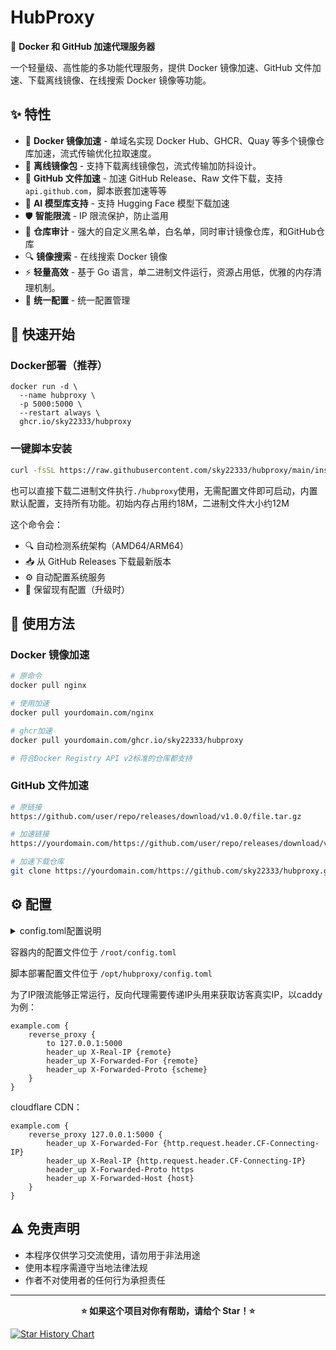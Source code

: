# HubProxy

🚀 **Docker 和 GitHub 加速代理服务器**

一个轻量级、高性能的多功能代理服务，提供 Docker 镜像加速、GitHub 文件加速、下载离线镜像、在线搜索 Docker 镜像等功能。

## ✨ 特性

- 🐳 **Docker 镜像加速** - 单域名实现 Docker Hub、GHCR、Quay 等多个镜像仓库加速，流式传输优化拉取速度。
- 🐳 **离线镜像包** - 支持下载离线镜像包，流式传输加防抖设计。
- 📁 **GitHub 文件加速** - 加速 GitHub Release、Raw 文件下载，支持`api.github.com`，脚本嵌套加速等等
- 🤖 **AI 模型库支持** - 支持 Hugging Face 模型下载加速
- 🛡️ **智能限流** - IP 限流保护，防止滥用
- 🚫 **仓库审计** - 强大的自定义黑名单，白名单，同时审计镜像仓库，和GitHub仓库
- 🔍 **镜像搜索** - 在线搜索 Docker 镜像
- ⚡ **轻量高效** - 基于 Go 语言，单二进制文件运行，资源占用低，优雅的内存清理机制。
- 🔧 **统一配置** - 统一配置管理


## 🚀 快速开始

### Docker部署（推荐）
```
docker run -d \
  --name hubproxy \
  -p 5000:5000 \
  --restart always \
  ghcr.io/sky22333/hubproxy
```



### 一键脚本安装

```bash
curl -fsSL https://raw.githubusercontent.com/sky22333/hubproxy/main/install-service.sh | sudo bash
```

也可以直接下载二进制文件执行`./hubproxy`使用，无需配置文件即可启动，内置默认配置，支持所有功能。初始内存占用约18M，二进制文件大小约12M

这个命令会：
- 🔍 自动检测系统架构（AMD64/ARM64）
- 📥 从 GitHub Releases 下载最新版本
- ⚙️ 自动配置系统服务
- 🔄 保留现有配置（升级时）



## 📖 使用方法

### Docker 镜像加速

```bash
# 原命令
docker pull nginx

# 使用加速
docker pull yourdomain.com/nginx

# ghcr加速
docker pull yourdomain.com/ghcr.io/sky22333/hubproxy

# 符合Docker Registry API v2标准的仓库都支持
```

### GitHub 文件加速

```bash
# 原链接
https://github.com/user/repo/releases/download/v1.0.0/file.tar.gz

# 加速链接
https://yourdomain.com/https://github.com/user/repo/releases/download/v1.0.0/file.tar.gz

# 加速下载仓库
git clone https://yourdomain.com/https://github.com/sky22333/hubproxy.git
```

## ⚙️ 配置

<details>
  <summary>config.toml配置说明</summary>

此配置是默认配置

```
[server]
host = "0.0.0.0"
# 监听端口
port = 5000
# Github文件大小限制（字节），默认2GB
fileSize = 2147483648

[rateLimit]
# 每个IP每小时允许的请求数(注意Docker镜像会有多个层，会消耗多个次数)
requestLimit = 500
# 限流周期（小时）
periodHours = 1.0

[security]
# IP白名单，支持单个IP或IP段
# 白名单中的IP不受限流限制
whiteList = [
    "127.0.0.1",
    "172.17.0.0/16",
    "192.168.1.0/24"
]

# IP黑名单，支持单个IP或IP段
# 黑名单中的IP将被直接拒绝访问
blackList = [
    "192.168.100.1",
    "192.168.100.0/24"
]

[proxy]
# 代理服务白名单（支持GitHub仓库和Docker镜像，支持通配符）
# 只允许访问白名单中的仓库/镜像，为空时不限制
whiteList = []

# 代理服务黑名单（支持GitHub仓库和Docker镜像，支持通配符）
# 禁止访问黑名单中的仓库/镜像
blackList = [
    "baduser/malicious-repo",
    "*/malicious-repo",
    "baduser/*"
]

# 代理配置，支持有用户名/密码认证和无认证模式
# 无认证: socks5://127.0.0.1:1080
# 有认证: socks5://username:password@127.0.0.1:1080
# HTTP 代理示例
# http://username:password@127.0.0.1:7890
# SOCKS5 代理示例
# socks5://username:password@127.0.0.1:1080
# SOCKS5H 代理示例
# socks5h://username:password@127.0.0.1:1080
# 留空不使用代理
proxy = "" 

[download]
# 批量下载离线镜像数量限制
maxImages = 10

# Registry映射配置，支持多种镜像仓库上游
[registries]

# GitHub Container Registry
[registries."ghcr.io"]
upstream = "ghcr.io"
authHost = "ghcr.io/token" 
authType = "github"
enabled = true

# Google Container Registry
[registries."gcr.io"]
upstream = "gcr.io"
authHost = "gcr.io/v2/token"
authType = "google"
enabled = true

# Quay.io Container Registry
[registries."quay.io"]
upstream = "quay.io"
authHost = "quay.io/v2/auth"
authType = "quay"
enabled = true

# Kubernetes Container Registry
[registries."registry.k8s.io"]
upstream = "registry.k8s.io"
authHost = "registry.k8s.io"
authType = "anonymous"
enabled = true

[tokenCache]
# 是否启用缓存(同时控制Token和Manifest缓存)显著提升性能
enabled = true
# 默认缓存时间(分钟)
defaultTTL = "20m"
```

</details>

容器内的配置文件位于 `/root/config.toml`

脚本部署配置文件位于 `/opt/hubproxy/config.toml`

为了IP限流能够正常运行，反向代理需要传递IP头用来获取访客真实IP，以caddy为例：
```
example.com {
    reverse_proxy {
        to 127.0.0.1:5000
        header_up X-Real-IP {remote}
        header_up X-Forwarded-For {remote}
        header_up X-Forwarded-Proto {scheme}
    }
}
```
cloudflare CDN：
```
example.com {
    reverse_proxy 127.0.0.1:5000 {
        header_up X-Forwarded-For {http.request.header.CF-Connecting-IP}
        header_up X-Real-IP {http.request.header.CF-Connecting-IP}
        header_up X-Forwarded-Proto https
        header_up X-Forwarded-Host {host}
    }
}
```



## ⚠️ 免责声明

- 本程序仅供学习交流使用，请勿用于非法用途
- 使用本程序需遵守当地法律法规
- 作者不对使用者的任何行为承担责任

---

<div align="center">

**⭐ 如果这个项目对你有帮助，请给个 Star！⭐**

</div>



[![Star History Chart](https://api.star-history.com/svg?repos=sky22333/hubproxy&type=Date)](https://www.star-history.com/#sky22333/hubproxy&Date)

